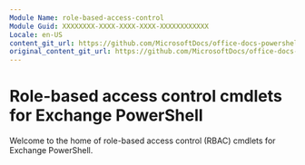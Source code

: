 ```yaml
---
Module Name: role-based-access-control
Module Guid: XXXXXXXX-XXXX-XXXX-XXXX-XXXXXXXXXXXX
Locale: en-US
content_git_url: https://github.com/MicrosoftDocs/office-docs-powershell/blob/live/exchange/exchange-ps/exchange/role-based-access-control/role-based-access-control.md
original_content_git_url: https://github.com/MicrosoftDocs/office-docs-powershell/blob/live/exchange/exchange-ps/exchange/role-based-access-control/role-based-access-control.md
---
```


# Role-based access control cmdlets for Exchange PowerShell

Welcome to the home of role-based access control (RBAC) cmdlets for Exchange PowerShell.